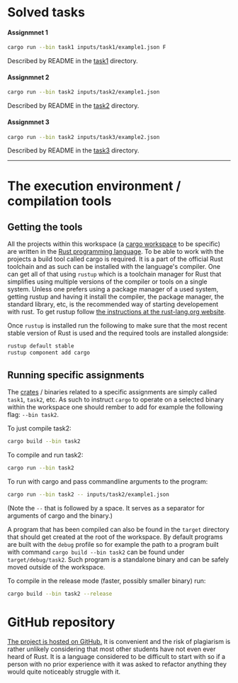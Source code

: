 # Solved tasks

#### Assignmnet 1

```sh
cargo run --bin task1 inputs/task1/example1.json F
```
Described by README in the [task1](task1/README.md) directory.

#### Assignmnet 2

```sh
cargo run --bin task2 inputs/task2/example1.json
```
Described by README in the [task2](task2/README.md) directory.

#### Assignmnet 3

```sh
cargo run --bin task2 inputs/task3/example2.json
```
Described by README in the [task3](task3/README.md) directory.


---

# The execution environment / compilation tools

## Getting the tools

All the projects within this workspace (a [cargo workspace](https://doc.rust-lang.org/cargo/reference/workspaces.html)
to be specific) are written in the [Rust programming language](https://www.rust-lang.org/).
To be able to work with the projects a build tool called cargo is required.
It is a part of the official Rust toolchain and as such can be installed with
the language's compiler. One can get all of that using `rustup` which is a
toolchain manager for Rust that simplifies using multiple versions of the
compiler or tools on a single system. Unless one prefers using a package
manager of a used system, getting rustup and having it install the compiler,
the package manager, the standard library, etc, is the recommended way of
starting developement with rust. To get rustup follow [the instructions at the
rust-lang.org website](https://www.rust-lang.org/tools/install).

Once `rustup` is installed run the following to make sure that the most recent
stable version of Rust is used and the required tools are installed alongside:
```sh
rustup default stable
rustup component add cargo
```

## Running specific assignments

The [crates](https://doc.rust-lang.org/book/ch07-01-packages-and-crates.html) 
/ binaries related to a specific assignments are simply called `task1`, 
`task2`, etc. As such to instruct `cargo` to operate on a selected binary 
within the workspace one should rember to add for example the following flag:
`--bin task2`. 

To just compile task2:
```sh
cargo build --bin task2
```

To compile and run task2:
```sh
cargo run --bin task2
```

To run with cargo and pass commandline arguments to the program:
```sh
cargo run --bin task2 -- inputs/task2/example1.json
```
(Note the `--` that is followed by a space. It serves as a separator for 
arguments of cargo and the binary.)

A program that has been compiled can also be found in the `target` directory
that should get created at the root of the workspace. By default programs are
built with the `debug` profile so for example the path to a program built with
command `cargo build --bin task2` can be found under `target/debug/task2`.
Such program is a standalone binary and can be safely moved outside of the
workspace.

To compile in the release mode (faster, possibly smaller binary) run:
```sh
cargo build --bin task2 --release
```


# GitHub repository

[The project is hosted on GitHub.](https://github.com/Adhalianna/Distributed-Systems-2023)
It is convenient and the risk of plagiarism is rather unlikely considering that
most other students have not even ever heard of Rust. It is a language
considered to be difficult to start with so if a person with no prior 
experience with it was asked to refactor anything they would quite noticeably
struggle with it.